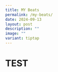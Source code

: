 ```yaml
---
title: MY Beats
permalink: /my-beats/
date: 2024-09-13
layout: post
description: ""
image: ""
variant: tiptap
---
```

<h1>TEST</h1>
<p></p>